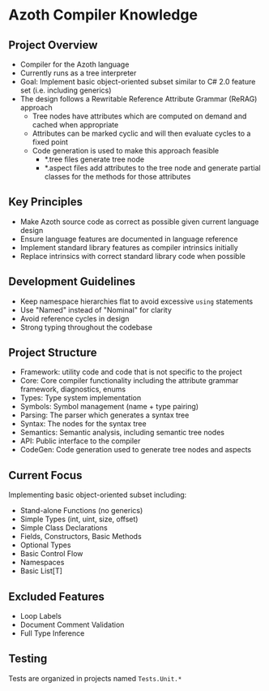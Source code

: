 # Azoth Compiler Knowledge

## Project Overview

- Compiler for the Azoth language
- Currently runs as a tree interpreter
- Goal: Implement basic object-oriented subset similar to C# 2.0 feature set (i.e. including generics)
- The design follows a Rewritable Reference Attribute Grammar (ReRAG) approach
  - Tree nodes have attributes which are computed on demand and cached when appropriate
  - Attributes can be marked cyclic and will then evaluate cycles to a fixed point
  - Code generation is used to make this approach feasible
    - *.tree files generate tree node
    - *.aspect files add attributes to the tree node and generate partial classes for the methods for those attributes

## Key Principles

- Make Azoth source code as correct as possible given current language design
- Ensure language features are documented in language reference
- Implement standard library features as compiler intrinsics initially
- Replace intrinsics with correct standard library code when possible

## Development Guidelines

- Keep namespace hierarchies flat to avoid excessive `using` statements
- Use "Named" instead of "Nominal" for clarity
- Avoid reference cycles in design
- Strong typing throughout the codebase

## Project Structure

- Framework: utility code and code that is not specific to the project
- Core: Core compiler functionality including the attribute grammar framework, diagnostics, enums
- Types: Type system implementation
- Symbols: Symbol management (name + type pairing)
- Parsing: The parser which generates a syntax tree
- Syntax: The nodes for the syntax tree
- Semantics: Semantic analysis, including semantic tree nodes
- API: Public interface to the compiler
- CodeGen: Code generation used to generate tree nodes and aspects

## Current Focus

Implementing basic object-oriented subset including:

- Stand-alone Functions (no generics)
- Simple Types (int, uint, size, offset)
- Simple Class Declarations
- Fields, Constructors, Basic Methods
- Optional Types
- Basic Control Flow
- Namespaces
- Basic List[T]

## Excluded Features

- Loop Labels
- Document Comment Validation
- Full Type Inference

## Testing

Tests are organized in projects named `Tests.Unit.*`
